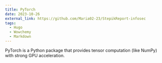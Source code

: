 ```yaml
---
title: PyTorch
date: 2023-10-26
external_link: https://github.com/Maria02-23/StepikReport-infosec
tags:
  - Hugo
  - Wowchemy
  - Markdown
---
```


PyTorch is a Python package that provides tensor computation (like NumPy) with strong GPU acceleration.

<!--more-->
